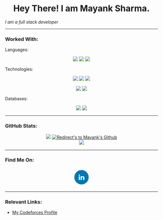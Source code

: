 <h1 align='center'>Hey There! I am Mayank Sharma.</h1>

<!-- <img src="https://img.shields.io/github/followers/montooboss1999?style=social"/> -->

<p>
 <i>
    I am a full stack developer
 </i>
</p>

<!-- --- -->

<!-- ### About Me:

- 🎓 I am currently a senior undergraduate at <a href="https://www.iitbhu.ac.in/"> IIT BHU Varanasi </a>
- 👨‍ I like to solve real life problems and interested in competitive programming
- 💻 I am a Full Stack/Software Developer enthusiast
- ⚡ I am looking to collaborate with people and enhance my skills as a developer -->

---

### Worked With:

Languages:

<div align="center">

<code><img height="40" src="https://img.shields.io/badge/c++-%2300599C.svg?&style=for-the-badge&logo=c%2B%2B&logoColor=white" /></code>
<code><img height="40" src="https://img.shields.io/badge/java-%234ea94b.svg?&style=for-the-badge&logo=java&logoColor=white&color=ff4d4d" /></code>
<code><img height="40" src="https://img.shields.io/badge/javascript-%2320232a.svg?&style=for-the-badge&logo=javascript&logoColor=%23F7DF1E" /></code>

</div>

Technologies:

<div align="center">

<code><img height="40" src="https://img.shields.io/badge/node.js-%234ea94b.svg?&style=for-the-badge&logo=node.js&logoColor=white" /></code>
<code><img height="40" src="https://img.shields.io/badge/react-%2320232a.svg?&style=for-the-badge&logo=react&logoColor=%2361DAFB" /></code>
<code><img height="40" src="https://img.shields.io/badge/spring-%234ea94b.svg?&style=for-the-badge&logo=spring&logoColor=white" /></code>

<code><img height="40" src="https://img.shields.io/badge/git-%2320232a.svg?&style=for-the-badge&logo=git&logoColor=ff4d4d" /></code>
<code><img height="40" src="https://img.shields.io/badge/docker-%2300599C.svg?&style=for-the-badge&logo=docker&logoColor=white" /></code>

<!-- <code><img height="40" src="https://img.shields.io/badge/kubernetes-%2300599C.svg?&style=for-the-badge&logo=kubernetes&logoColor=white" /></code> -->

</div>
 
Databases:
 
<div align="center">
 
<code><img height="40" src="https://img.shields.io/badge/mysql-%2300f.svg?&style=for-the-badge&logo=mysql&logoColor=white&color=ff4d4d" /></code>
<code><img height="40" src="https://img.shields.io/badge/MongoDB-%234ea94b.svg?&style=for-the-badge&logo=mongodb&logoColor=white" /></code>
<!-- <code><img height="40" src="https://img.shields.io/badge/oracle-%2300f.svg?&style=for-the-badge&logo=oracle&logoColor=white&color=ff4d4d" /></code> -->
 
</div>

---

### GitHub Stats:

<p align="centre">
 
 <div align = "center">
  
  <a href="https://github.com/montooboss1999" title="Redirect's to Mayank's Github">
  <img width="49%" src="https://github-readme-stats.vercel.app/api?username=montooboss1999&show_icons=true&theme=dark
" /></a>

  <a href="https://github.com/montooboss1999">
  <img width="49%" title="Redirect's to Mayank's Github" src="https://github-readme-streak-stats.herokuapp.com/?user=montooboss1999&theme=dark" /></a>
  
  </div>

 <div align = "center">
  <a href ="https://github.com/montooboss1999" title="Redirect's to Mayank's Github">
  <img width="45%" src="https://github-readme-stats.vercel.app/api/top-langs/?username=montooboss1999&hide=Shell,Mustache,C,Dockerfile,Html,Css&theme=dark&layout=compact"/></a>
  </div>

</p>

---

### Find Me On:

<p align="center">
 <a href="https://www.linkedin.com/in/mayankSharma1999">
   <img src="https://github.com/aritraroy/social-icons/blob/master/linkedin-icon.png?raw=true" width="60">
 </a>
 <!-- <a href="https://www.instagram.com/karthikeysaxena/">
   <img src="https://github.com/aritraroy/social-icons/blob/master/instagram-icon.png?raw=true" width="60">
 </a>
 <a href="https://www.facebook.com/kartikey.saxena.71/">
   <img src="https://github.com/aritraroy/social-icons/blob/master/facebook-icon.png?raw=true" width="60">
 </a> -->
</p>

---

### Relevant Links:

<!-- - [My Portfolio](https://karthikey-saxena.netlify.app/) -->

- [My Codeforces Profile](https://codeforces.com/profile/montooboss)

<!-- - [My Resume](https://drive.google.com/file/d/1TfGyetdVgaJEBUIvz8_Azq5SX6x4Zy4T/view?usp=sharing) -->
